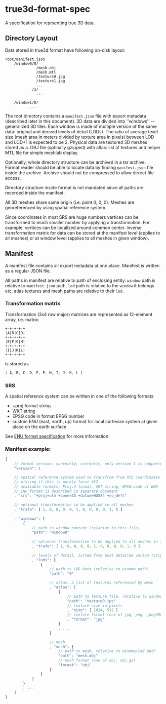 # true3d-format-spec
A specification for reprsenting true 3D data.

## Directory Layout

Data stored in true3d format have following on-disk layout:

```
root/manifest.json
    /window0/0/
              /mesh.obj
              /mesh.mtl
              /texture0.jpg
              /texture1.jpg
              ...
            /1/
              ...
           ...
    /window1/0/
           ...
```

The root directory contains a `manifest.json` file with export metadata (described later in this document). 3D data are divided into ''windows'' -- generalized 3D tiles. Each window is made of multiple version of the same data: original and derived levels of detail (LODs). The ratio of average texel size (mesh area in meters divided by texture area in pixels) between LOD and LOD+1 is expected to be 2. Physical data are textured 3D meshes stored as a .OBJ file (optinally gzipped) with atlas: list of textures and helper MTL file for simple meshlab display.

Optionally, whole directory structure can be archived in a tar archive. Format reader should be able to locate data by finding `manifest.json` file inside the archive. Archive should not be compressed to allow dirrect file access.

Directory structure inside format is not mandated since all paths are recorded inside the manifest.

All 3D meshes share same origin (i.e. point 0, 0, 0). Meshes are georeferenced by using spatial reference system.

Since coordinates in most SRS are huge numbers vertices can be transformed to much smaller number by applying a transformation. For example, vertices can be localized around common center. Inverse transformation matrix for data can be stored at the manifest level (applies to all meshes) or at window level (applies to all meshes in given window).

## Manifest

A manifest file contains all export metadata at one place. Manifest is written as a regular JSON file.

All paths in manifest are relative to path of enclosing entity: `window` path is relative to `manifest.json` path, `lod` path is relative to the `window` it belongs etc, atlas textures and mesh paths are relative to their `lod`.

### Transformation matrix

Transformation (3x4 row major) matrices are represented as 12-element array, i.e. matrix:
```
+-+-+-+-+
|A|B|C|D|
+-+-+-+-+
|E|F|G|H|
+-+-+-+-+
|I|J|K|L|
+-+-+-+-+
```
is stored as
```javascript
[ A, B, C, D, E, F, H, I, J, K, L ]
```

### SRS

A spatial reference system can be written in one of the following formats:

 * +proj format string
 * WKT string
 * EPSG code in format EPSG:number
 * custom ENU (east, north, up) format for local cartesian system at given place on the earth surface
 
See [ENU format specification](enu.md) for more information.

### Manifest example:
```javascript
{
    // format version; currently; currently, only version 1 is supported
    "version": 1

    // spatial reference system used to transfrom from XYZ coordinates to geo space
    // missing if this is purely local XYZ
    // available formats: Proj.4 format, WKT string, EPSG:code or ENU
    // ENU format is described in separate document
    , "srs": "+proj=utm +zone=33 +datum=WGS84 +no_defs"
    
    // optional transformation to be applied to all meshes
    , "trafo": [ 1, 0, 0, 0, 0, 1, 0, 0, 0, 0, 1, 0 ]
 
    , "windows": [
        {
            // path to window content (relative to this file)
            "path": "window0"
 
            // optional transformation to be applied to all meshes in this window
            , "trafo": [ 1, 0, 0, 0, 0, 1, 0, 0, 0, 0, 1, 0 ]
 
            // levels of detail, sorted from most detailed verion (original) to the coarsest one
            , "lods": [
                {
                    // path to LOD data (relative to window path)
                    "path": "0"

                    // atlas: a list of textures referenced by mesh
                    , "atlas": [
                        {
                            // path to texture file, relative to window/lod path
                            "path": "texture0.jpg"
                            // texture size in pixels
                            , "size": [ 1024, 512 ]
                            // texture format (one of jpg, png, jpeg2000)
                            , "format": "jpg"
                        }
                        , ...
                    ]

                    // mesh
                    , "mesh": {
                        // path to mesh, relative to window/lod path
                        "path": "mesh.obj"
                        // mesh format (one of obj, obj.gz)
                        "format": "obj"
                    }
                }
            ]
        }
        , ...
    ]
}
```

